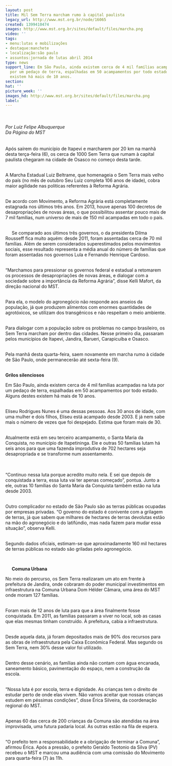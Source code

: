 ```yaml
---
layout: post
title: Mil Sem Terra marcham rumo à capital paulista
legacy_url: http://www.mst.org.br/node/16065
created: 1399410474
images: http://www.mst.org.br/sites/default/files/marcha.png
video: ''
tags:
- menu:lutas e mobilizações
- destaque:manchete
- localização:são paulo
- assuntos:jornada de lutas abril 2014
type: news
support_line: Em São Paulo, ainda existem cerca de 4 mil famílias acampadas na luta
  por um pedaço de terra, espalhadas em 50 acampamentos por todo estado. Alguns destes
  existem há mais de 10 anos.
section: 
hat: ''
picture_week: ''
images_hd: http://www.mst.org.br/sites/default/files/marcha.png
label: 
---
```

<p><img style="margin: 10px;" src="http://www.mst.org.br/sites/default/files/marcha.png" alt=""><br><em><br>Por Luiz Felipe Albuquerque<br>Da Página do MST<br><br></em><br>Após saírem do município de Itapevi e marcharem por 20 km na manhã desta terça-feira (6), os cerca de 1000 Sem Terra que rumam à capital paulista chegaram na cidade de Osasco no começo desta tarde.</p><p><br>A Marcha Estadual Luiz Beltrame, que homenageia o Sem Terra mais velho do país (no mês de outubro Seu Luiz completa 106 anos de idade), cobra maior agilidade nas politicas referentes à Reforma Agrária.</p><p><br>De acordo com Movimento, a Reforma Agrária está completamente estagnada nos últimos três anos. Em 2013, houve apenas 100 decretos de desapropriações de novas áreas, o que possibilitou assentar pouco mais de 7 mil famílias, num universo de mais de 150 mil acampadas em todo o país.&nbsp;</p><p><img style="margin: 10px; float: left;" src="http://www.mst.org.br/sites/default/files/seu%20luiz.png" alt=""><br>Se comparado aos últimos três governos, o da presidenta Dilma Rousseff fica muito aquém: desde 2011, foram assentadas cerca de 70 mil famílias. Além de serem considerados superestimados pelos movimentos sociais, esse resultado representa a média anual do número de famílias que foram assentadas nos governos Lula e Fernando Henrique Cardoso.</p><p><br>“Marchamos para pressionar os governos federal e estadual a retomarem os processos de desapropriações de novas áreas, e dialogar com a sociedade sobre a importância da Reforma Agrária”, disse Kelli Mafort, da direção nacional do MST.</p><p><br>Para ela, o modelo do agronegócio não responde aos anseios da população, já que produzem alimentos com enormes quantidades de agrotóxicos, se utilizam dos transgênicos e não respeitam o meio ambiente.</p><p><br>Para dialogar com a população sobre os problemas no campo brasileiro, os Sem Terra marcham por dentro das cidades. Nesse primeiro dia, passaram pelos municípios de Itapevi, Jandira, Barueri, Carapicuíba e Osasco.</p><p><br>Pela manhã desta quarta-feira, saem novamente em marcha rumo à cidade de São Paulo, onde permanecerão até sexta-feira (9).</p><p><img style="margin: 10px; float: right;" src="http://www.mst.org.br/sites/default/files/marcha_II.png" alt=""><br><strong>Grilos silenciosos</strong></p><p>Em São Paulo, ainda existem cerca de 4 mil famílias acampadas na luta por um pedaço de terra, espalhadas em 50 acampamentos por todo estado. Alguns destes existem há mais de 10 anos.<br>&nbsp;</p><p>Eliseu Rodrigues Nunes é uma dessas pessoas. Aos 30 anos de idade, com uma mulher e dois filhos, Eliseu está acampado desde 2003. E já nem sabe mais o número de vezes que foi despejado. Estima que foram mais de 30.</p><div><br>Atualmente está em seu terceiro acampamento, o Santa Maria da Conquista, no município de Itapetininga. Ele e outras 50 famílias lutam há seis anos para que uma fazenda improdutiva de 702 hectares seja desapropriada e se transforme num assentamento.</div><p><br><br>“Continuo nessa luta porque acredito muito nela. E sei que depois de conquistada a terra, essa luta vai ter apenas começado”, pontua. Junto a ele, outras 10 famílias do Santa Maria da Conquista também estão na luta desde 2003.</p><p><br>Outro complicador no estado de São Paulo são as terras públicas ocupadas por empresas privadas. “O governo do estado é conivente com a grilagem de terras, já que sabem que milhares de hectares de terras devolutas estão na mão do agronegócio e do latifúndio, mas nada fazem para mudar essa situação”, observa Kelli.</p><p><br>Segundo dados oficiais, estimam-se que aproximadamente 160 mil hectares de terras públicas no estado são griladas pelo agronegócio.</p><p>&nbsp;</p><p><img style="margin: 10px; float: left;" src="http://www.mst.org.br/sites/default/files/mrcha_prefeitura.png" alt=""></p><p><strong>Comuna Urbana</strong></p><p>No meio do percurso, os Sem Terra realizaram um ato em frente à prefeitura de Jandira, onde cobraram do poder municipal investimentos em infraestrutura na Comuna Urbana Dom Hélder Câmara, uma área do MST onde moram 127 famílias.</p><p><br>Foram mais de 12 anos de luta para que a área finalmente fosse conquistada. Em 2011, as famílias passaram a viver no local, sob as casas que elas mesmas tinham construído. À prefeitura, cabia a infraestrutura.</p><p><br>Desde aquela data, já foram depositados mais de 90% dos recursos para as obras de infraestrutura pela Caixa Econômica Federal. Mas segundo os Sem Terra, nem 30% desse valor foi utilizado.</p><p><br>Dentro desse cenário, as famílias ainda não contam com água encanada, saneamento básico, pavimentação do espaço, nem a construção da escola.&nbsp;</p><p><br>“Nossa luta é por escola, terra e dignidade. As crianças tem o direito de estudar perto de onde elas vivem. Não vamos aceitar que nossas crianças estudem em péssimas condições”, disse Érica Silveira, da coordenação regional do MST.</p><p><br>Apenas 60 das cerca de 200 crianças da Comuna são atendidas na área improvisada, uma futura padaria local. As outras estão na fila de espera.</p><p><br>“O prefeito tem a responsabilidade e a obrigação de terminar a Comuna”, afirmou Érica. Após a pressão, o prefeito Geraldo Teotonio da Silva (PV) recebeu o MST e marcou uma audiência com uma comissão do Movimento para quarta-feira (7) às 11h.</p><div>&nbsp;</div><div><img style="margin: 10px;" src="http://www.mst.org.br/sites/default/files/sangue%20favela.png" alt=""></div>
